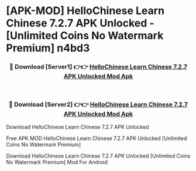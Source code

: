 # [APK-MOD] HelloChinese  Learn Chinese 7.2.7 APK Unlocked - [Unlimited Coins No Watermark Premium] n4bd3



<div align="center">
<h3>🔴 Download [Server1] 👉👉 <a href="https://momento.my/?title=HelloChinese__Learn_Chinese_7.2.7_APK_Unlocked">HelloChinese  Learn Chinese 7.2.7 APK Unlocked Mod Apk</a></h3><br>

<h3>🔴 Download [Server2] 👉👉 <a href="https://momento.my/?title=HelloChinese__Learn_Chinese_7.2.7_APK_Unlocked">HelloChinese  Learn Chinese 7.2.7 APK Unlocked Mod Apk</a></h3>
</div>



Download HelloChinese  Learn Chinese 7.2.7 APK Unlocked 

Free APK MOD HelloChinese  Learn Chinese 7.2.7 APK Unlocked [Unlimited Coins No Watermark Premium]

Download HelloChinese  Learn Chinese 7.2.7 APK Unlocked [Unlimited Coins No Watermark Premium] Mod For Android
